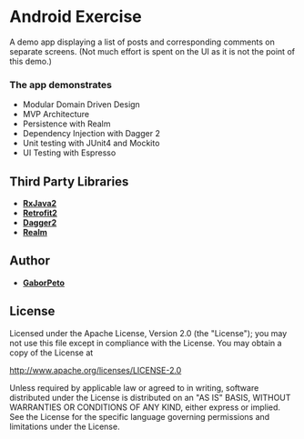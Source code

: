 # Android Exercise

A demo app displaying a list of posts and corresponding comments on separate screens.
(Not much effort is spent on the UI as it is not the point of this demo.)

### The app demonstrates

* Modular Domain Driven Design
* MVP Architecture
* Persistence with Realm
* Dependency Injection with Dagger 2
* Unit testing with JUnit4 and Mockito
* UI Testing with Espresso

## Third Party Libraries

* **[RxJava2](https://github.com/ReactiveX/RxJava)**
* **[Retrofit2](http://square.github.io/retrofit/)**
* **[Dagger2](https://google.github.io/dagger/)**
* **[Realm](https://realm.io/docs/java/latest/)**

## Author

* **[GaborPeto](https://github.com/GaborPeto)**

## License

Licensed under the Apache License, Version 2.0 (the "License");
you may not use this file except in compliance with the License.
You may obtain a copy of the License at

   http://www.apache.org/licenses/LICENSE-2.0

Unless required by applicable law or agreed to in writing, software
distributed under the License is distributed on an "AS IS" BASIS,
WITHOUT WARRANTIES OR CONDITIONS OF ANY KIND, either express or implied.
See the License for the specific language governing permissions and
limitations under the License.
